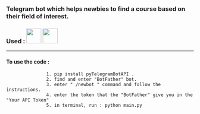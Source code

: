 ### Telegram bot which helps newbies to find a course based on their field of interest.



### Used : <img src="https://upload.wikimedia.org/wikipedia/commons/8/82/Telegram_logo.svg" width="40" height="40"> <img src="https://user-images.githubusercontent.com/67739639/159704982-a1efa5af-b572-4a59-9996-8edb943c3639.png" width="40" height="40">
----

#### To use the code :
                 
                
                   1. pip install pyTelegramBotAPI .
                   2. find and enter "BotFather" bot.
                   3. enter " /newbot " command and follow the instructions.
                   4. enter the token that the "BotFather" give you in the "Your API Token"
                   5. in terminal, run : python main.py
                  

